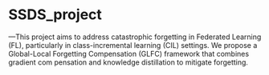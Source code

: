 # SSDS_project
—This project aims to address catastrophic forgetting  in Federated Learning (FL), particularly in class-incremental  learning (CIL) settings. We propose a Global-Local Forgetting  Compensation (GLFC) framework that combines gradient com pensation and knowledge distillation to mitigate forgetting.
